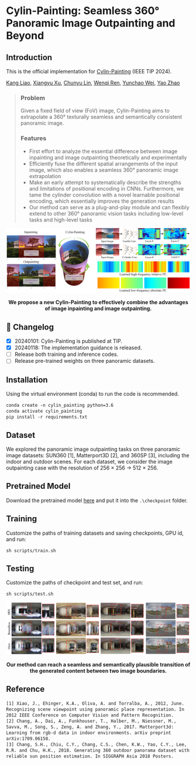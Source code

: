 # Cylin-Painting: Seamless 360° Panoramic Image Outpainting and Beyond
## Introduction
This is the official implementation for [Cylin-Painting](https://arxiv.org/abs/2204.08563) (IEEE TIP 2024).

[Kang Liao](https://kangliao929.github.io/), [Xiangyu Xu](https://sites.google.com/view/xiangyuxu), [Chunyu Lin](http://faculty.bjtu.edu.cn/8549/), [Wenqi Ren](https://sites.google.com/view/wenqiren/homepage), [Yunchao Wei](https://weiyc.github.io/), [Yao Zhao](http://mepro.bjtu.edu.cn/zhaoyao/e_index.htm)

> ### Problem
> Given a fixed field of view (FoV) image, Cylin-Painting aims to extrapolate a 360° texturally seamless and semantically consistent panoramic image.
>  ### Features
>  * First effort to analyze the essential difference between image inpainting and image outpainting theoretically and experimentally
>  * Efficiently fuse the different spatial arrangements of the input image, which also enables a seamless 360° panoramic image extrapolation
>  * Make an early attempt to systematically describe the strengths and limitations of positional encoding in CNNs. Furthermore, we tame the cylinder convolution with a novel learnable positional encoding, which essentially improves the generation results
>  * Our method can serve as a plug-and-play module and can flexibly extend to other 360° panoramic vision tasks including low-level tasks and high-level tasks

![](assets/cylin-painting.png)
**<div align="center">We propose a new Cylin-Painting to effectively combine the advantages of image inpainting and image outpainting.</div>**

## 📝 Changelog

- [x] 20240101: Cylin-Painting is published at TIP.
- [x] 20240118: The implementation guidance is released.
- [ ] Release both training and inference codes.
- [ ] Release pre-trained weights on three panoramic datasets.

## Installation
Using the virtual environment (conda) to run the code is recommended.
```
conda create -n cylin_painting python=3.6
conda activate cylin_painting
pip install -r requirements.txt
```
## Dataset
We explored the panoramic image outpainting tasks on three panoramic image datasets: SUN360 [1], Matterport3D [2], and 360SP [3], including the indoor and outdoor scenes. For each dataset, we consider the image outpainting case with the resolution of 256 × 256 → 512 × 256.

## Pretrained Model
Download the pretrained model [here]() and put it into the ```.\checkpoint``` folder.

## Training
Customize the paths of training datasets and saving checkpoints, GPU id, and run:
```
sh scripts/train.sh
```
## Testing
Customize the paths of checkpoint and test set, and run:
```
sh scripts/test.sh
```

![](assets/seamless_results.png)
**<div align="center">Our method can reach a seamless and semantically plausible transition of the generated content between two image boundaries.</div>**


## Reference
```
[1] Xiao, J., Ehinger, K.A., Oliva, A. and Torralba, A., 2012, June. Recognizing scene viewpoint using panoramic place representation. In 2012 IEEE Conference on Computer Vision and Pattern Recognition.
[2] Chang, A., Dai, A., Funkhouser, T., Halber, M., Niessner, M., Savva, M., Song, S., Zeng, A. and Zhang, Y., 2017. Matterport3d: Learning from rgb-d data in indoor environments. arXiv preprint arXiv:1709.06158.
[3] Chang, S.H., Chiu, C.Y., Chang, C.S., Chen, K.W., Yao, C.Y., Lee, R.R. and Chu, H.K., 2018. Generating 360 outdoor panorama dataset with reliable sun position estimation. In SIGGRAPH Asia 2018 Posters.
```


